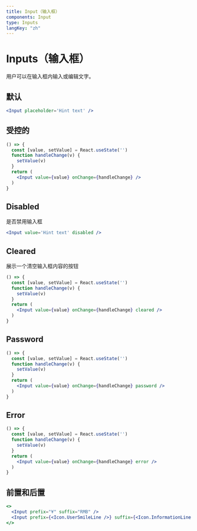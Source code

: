 ```yaml
---
title: Input（输入框）
components: Input
type: Inputs
langKey: "zh"
---
```


# Inputs（输入框）

<p class="description">用户可以在输入框内输入或编辑文字。</p>

## 默认

```jsx
<Input placeholder='Hint text' />
```

## 受控的

```jsx
() => {
  const [value, setValue] = React.useState('')
  function handleChange(v) {
    setValue(v)
  }
  return (
    <Input value={value} onChange={handleChange} />
  )
}
```

## Disabled

是否禁用输入框

```jsx
<Input value='Hint text' disabled />
```

## Cleared

展示一个清空输入框内容的按钮

```jsx
() => {
  const [value, setValue] = React.useState('')
  function handleChange(v) {
    setValue(v)
  }
  return (
    <Input value={value} onChange={handleChange} cleared />
  )
}
```

## Password

```jsx
() => {
  const [value, setValue] = React.useState('')
  function handleChange(v) {
    setValue(v)
  }
  return (
    <Input value={value} onChange={handleChange} password />
  )
}
```

## Error

```jsx
() => {
  const [value, setValue] = React.useState('')
  function handleChange(v) {
    setValue(v)
  }
  return (
    <Input value={value} onChange={handleChange} error />
  )
}
```

## 前置和后置

```jsx
<>
  <Input prefix="¥" suffix="RMB" />
  <Input prefix={<Icon.UserSmileLine />} suffix={<Icon.InformationLine />} />
</>
```

